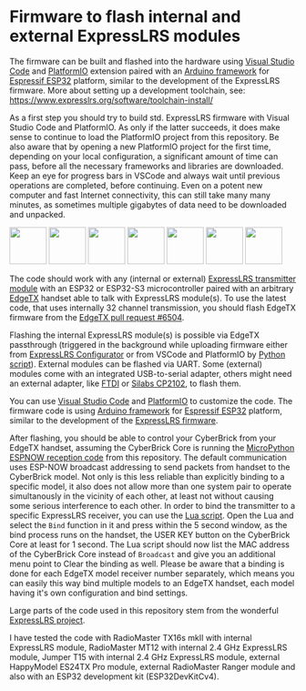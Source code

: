 # Firmware to flash internal and external ExpressLRS modules

The firmware can be built and flashed into the hardware using [Visual Studio Code](https://code.visualstudio.com/) and [PlatformIO](https://platformio.org/) extension paired with an [Arduino framework](https://docs.platformio.org/en/latest/frameworks/arduino.html) for [Espressif ESP32](https://docs.platformio.org/en/latest/platforms/espressif32.html#platform-espressif32) platform, similar to the development of the ExpressLRS firmware. More about setting up a development toolchain, see: https://www.expresslrs.org/software/toolchain-install/

As a first step you should try to build std. ExpressLRS firmware with Visual Studio Code and PlatformIO. As only if the latter succeeds, it does make sense to continue to load the PlatformIO project from this repository. Be also aware that by opening a new PlatformIO project for the first time, depending on your local configuration, a significant amount of time can pass, before all the necessary frameworks and libraries are downloaded. Keep an eye for progress bars in VSCode and always wait until previous operations are completed, before continuing. Even on a potent new computer and fast Internet connectivity, this can still take many many minutes, as sometimes multiple gigabytes of data need to be downloaded and unpacked.

<img src="https://www.expresslrs.org/assets/external/raw.githubusercontent.com/ExpressLRS/ExpressLRS-hardware/master/img/hardware.png" height="65px"> <img src="https://i0.wp.com/randomnerdtutorials.com/wp-content/uploads/2020/01/esp-now-logo.png" height="65px"> <img src="https://avatars.githubusercontent.com/u/64278475" height="65px"> <img src="https://upload.wikimedia.org/wikipedia/commons/thumb/9/9a/Visual_Studio_Code_1.35_icon.svg/250px-Visual_Studio_Code_1.35_icon.svg.png" height="65px"> <img src="https://upload.wikimedia.org/wikipedia/commons/thumb/c/cd/PlatformIO_logo.svg/500px-PlatformIO_logo.svg.png" height="65px"> <img src="https://upload.wikimedia.org/wikipedia/commons/thumb/8/87/Arduino_Logo.svg/330px-Arduino_Logo.svg.png" height="65px"> <img src="https://raw.githubusercontent.com/EdgeTX/edgetx/refs/heads/main/companion/src/images/icon.png" height="65px">

The code should work with any (internal or external) [ExpressLRS transmitter module](https://www.expresslrs.org/hardware/hardware-selection/#transmitter-selection) with an ESP32 or ESP32-S3 microcontroller paired with an arbitrary [EdgeTX](https://edgetx.org/) handset able to talk with ExpressLRS module(s). To use the latest code, that uses internally 32 channel transmission, you should flash EdgeTX firmware from the [EdgeTX pull request #6504](https://github.com/EdgeTX/edgetx/pull/6504).

Flashing the internal ExpressLRS module(s) is possible via EdgeTX passthrough (triggered in the background while uploading firmware either from [ExpressLRS Configurator](https://github.com/ExpressLRS/ExpressLRS-Configurator/releases/latest) or from VSCode and PlatformIO by [Python script](https://github.com/rotorman/CyberBrick_ESPNOW/transmitterFW/python/EdgeTXpassthrough.py)). External modules can be flashed via UART. Some (external) modules come with an integrated USB-to-serial adapter, others might need an external adapter, like [FTDI](https://www.sparkfun.com/ftdi-cable-5v-vcc-3-3v-i-o.html) or [Silabs CP2102](https://betafpv.com/collections/expresslrs-series-accessories/products/expresslrs-recovery-dongle), to flash them.

You can use [Visual Studio Code](https://code.visualstudio.com/) and [PlatformIO](https://platformio.org/) to customize the code. The firmware code is using [Arduino framework](https://docs.platformio.org/en/latest/frameworks/arduino.html) for [Espressif ESP32](https://docs.platformio.org/en/latest/platforms/espressif32.html#platform-espressif32) platform, similar to the development of the [ExpressLRS firmware](https://www.expresslrs.org/software/toolchain-install/).

After flashing, you should be able to control your CyberBrick from your EdgeTX handset, assuming the CyberBrick Core is running the [MicroPython ESPNOW reception code](https://github.com/rotorman/CyberBrick_ESPNOW/tree/main/receiverPY) from this repository. The default communication uses ESP-NOW broadcast addressing to send packets from handset to the CyberBrick model. Not only is this less reliable than explicitly binding to a specific model, it also does not allow more than one system pair to operate simultanously in the vicinity of each other, at least not without causing some serious interference to each other. In order to bind the transmitter to a specific ExpressLRS receiver, you can use the [Lua script](https://github.com/rotorman/CyberBrick_ESPNOW/tree/main/transmitterLua/). Open the Lua and select the `Bind` function in it and press within the 5 second window, as the bind process runs on the handset, the USER KEY button on the CyberBrick Core at least for 1 second. The Lua script should now list the MAC address of the CyberBrick Core instead of `Broadcast` and give you an additional menu point to Clear the binding as well. Please be aware that a binding is done for each EdgeTX model receiver number separately, which means you can easily this way bind multiple models to an EdgeTX handset, each model having it's own configuration and bind settings.

Large parts of the code used in this repository stem from the wonderful [ExpressLRS project](https://github.com/ExpressLRS/ExpressLRS/).

I have tested the code with RadioMaster TX16s mkII with internal ExpressLRS module, RadioMaster MT12 with internal 2.4 GHz ExpressLRS module, Jumper T15 with internal 2.4 GHz ExpressLRS module, external HappyModel ES24TX Pro module, external RadioMaster Ranger module and also with an ESP32 development kit (ESP32DevKitCv4).

